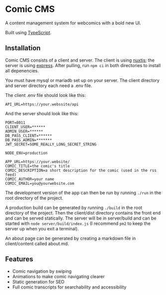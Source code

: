 # Comic CMS

A content management system for webcomics with a bold new UI.

Built using [TypeScript](https://www.typescriptlang.org).

## Installation

Comic CMS consists of a client and server. The client is using [nuxtjs](https://nuxtjs.org); the server is using [express](http://expressjs.com). After pulling, run `npm ci` in both directories to install all depenencies.

You must have mysql or mariadb set up on your server. The client directory and server directory each need a .env file.

The client .env file should look like this:

```
API_URL=https://your.webssite/api
```

And the server should look like this:

```
PORT=8011
CLIENT_USER=******
ADMIN_USER=******
DB_PASS_CLIENT=******
DB_PASS_ADMIN=*******
JWT_SECRET=SOME_REALLY_LONG_SECRET_STRING

NODE_ENV=production

APP_URL=https://your.website/
COMIC_TITLE=the comic's title
COMIC_DESCRIPTION=a short description for the comic (used in the rss feed)
COMIC_AUTHOR=your name
COMIC_EMAIL=you@yourwebsite.com
```

The development version of the app can then be run by running `./run` in the root directory of the project.

A production build can be generated by running `./build` in the root directory of the project. Then the client/dist directory contains the front end and can be served statically. The server will be in server/build and can be started with `node server/build/index.js` (I recommend `pm2` to keep the server up when you exit a terminal).

An about page can be generated by creating a markdown file in client/content called about.md.

## Features

- Comic navigation by swiping
- Animations to make comic navigating clearer
- Static generation for SEO
- Full comic transcripts for searchability and accessibility
